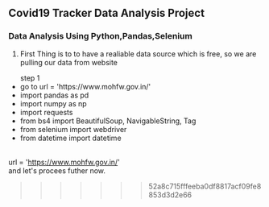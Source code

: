 ## Covid19 Tracker Data Analysis Project

### Data Analysis Using Python,Pandas,Selenium

1. First Thing is to to have a realiable data source which is free, so we are pulling our data from website
<ul> 
    step 1 
    <li>go to url = 'https://www.mohfw.gov.in/'</li>
    <li>import pandas as pd</li>
    <li>import numpy as np</li>
    <li>import requests</li>
    <li>from bs4 import BeautifulSoup, NavigableString, Tag</li>
    <li>from selenium import webdriver</li>
    <li>from datetime import datetime</li>
</ul>

<br> url = 'https://www.mohfw.gov.in/' </br> 
and let's procees futher now.
>>>>>>> 52a8c715fffeeba0df8817acf09fe8853d3d2e66



